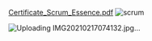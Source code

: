 [Certificate_Scrum_Essence.pdf](https://github.com/PhucDuong-SSS/Scrum/files/5989172/Certificate_Scrum_Essence.pdf)
![scrum](https://user-images.githubusercontent.com/68527941/108074885-459c1c80-709c-11eb-8d1e-d2e937cf21ad.PNG)

![Uploading IMG20210217074132.jpg…]()



